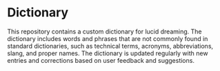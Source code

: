 # Dictionary
This repository contains a custom dictionary for lucid dreaming. The dictionary includes words and phrases that are not commonly found in standard dictionaries, such as technical terms, acronyms, abbreviations, slang, and proper names. The dictionary is updated regularly with new entries and corrections based on user feedback and suggestions.
